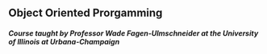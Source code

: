 ## Object Oriented Prorgamming

##### Course taught by Professor Wade Fagen-Ulmschneider at the University of Illinois at Urbana-Champaign


